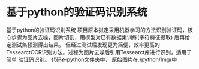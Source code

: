 # 基于python的验证码识别系统 
基于python的验证码识别系统
项目原本拟定采用机器学习的方法识别验证码，核心步骤为图片去噪，图片切割，用模型对已有数据集训练(字符特征提取) 后再给定测试集预测得出结果。
但经过测试后发现更为简便，效率更高的TessearctOCR识别方法。过程为图片去噪后引用Tessearct库进行识别，适用于简单 验证码识别。
代码在python文件夹中，
原始图片在./python/Img/中
